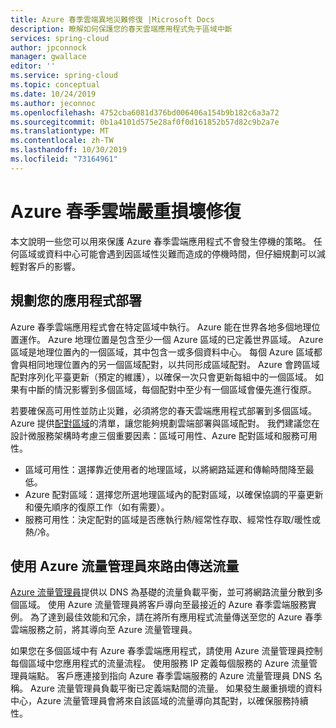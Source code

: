 ```yaml
---
title: Azure 春季雲端異地災難修復 |Microsoft Docs
description: 瞭解如何保護您的春天雲端應用程式免于區域中斷
services: spring-cloud
author: jpconnock
manager: gwallace
editor: ''
ms.service: spring-cloud
ms.topic: conceptual
ms.date: 10/24/2019
ms.author: jeconnoc
ms.openlocfilehash: 4752cba6081d376bd006406a154b9b182c6a3a72
ms.sourcegitcommit: 0b1a4101d575e28af0f0d161852b57d82c9b2a7e
ms.translationtype: MT
ms.contentlocale: zh-TW
ms.lasthandoff: 10/30/2019
ms.locfileid: "73164961"
---
```

# <a name="azure-spring-cloud-disaster-recovery"></a>Azure 春季雲端嚴重損壞修復

本文說明一些您可以用來保護 Azure 春季雲端應用程式不會發生停機的策略。  任何區域或資料中心可能會遇到因區域性災難而造成的停機時間，但仔細規劃可以減輕對客戶的影響。

## <a name="plan-your-application-deployment"></a>規劃您的應用程式部署

Azure 春季雲端應用程式會在特定區域中執行。  Azure 能在世界各地多個地理位置運作。 Azure 地理位置是包含至少一個 Azure 區域的已定義世界區域。 Azure 區域是地理位置內的一個區域，其中包含一或多個資料中心。  每個 Azure 區域都會與相同地理位置內的另一個區域配對，以共同形成區域配對。 Azure 會跨區域配對序列化平臺更新（預定的維護），以確保一次只會更新每組中的一個區域。 如果有中斷的情況影響到多個區域，每個配對中至少有一個區域會優先進行復原。

若要確保高可用性並防止災難，必須將您的春天雲端應用程式部署到多個區域。  Azure 提供[配對區域](../best-practices-availability-paired-regions.md)的清單，讓您能夠規劃雲端部署與區域配對。  我們建議您在設計微服務架構時考慮三個重要因素：區域可用性、Azure 配對區域和服務可用性。

*  區域可用性：選擇靠近使用者的地理區域，以將網路延遲和傳輸時間降至最低。
*  Azure 配對區域：選擇您所選地理區域內的配對區域，以確保協調的平臺更新和優先順序的復原工作（如有需要）。
*  服務可用性：決定配對的區域是否應執行熱/經常性存取、經常性存取/暖性或熱/冷。

## <a name="use-azure-traffic-manager-to-route-traffic"></a>使用 Azure 流量管理員來路由傳送流量

[Azure 流量管理員](../traffic-manager/traffic-manager-overview.md)提供以 DNS 為基礎的流量負載平衡，並可將網路流量分散到多個區域。  使用 Azure 流量管理員將客戶導向至最接近的 Azure 春季雲端服務實例。  為了達到最佳效能和冗余，請在將所有應用程式流量傳送至您的 Azure 春季雲端服務之前，將其導向至 Azure 流量管理員。

如果您在多個區域中有 Azure 春季雲端應用程式，請使用 Azure 流量管理員控制每個區域中您應用程式的流量流程。  使用服務 IP 定義每個服務的 Azure 流量管理員端點。 客戶應連接到指向 Azure 春季雲端服務的 Azure 流量管理員 DNS 名稱。  Azure 流量管理員負載平衡已定義端點間的流量。  如果發生嚴重損壞的資料中心，Azure 流量管理員會將來自該區域的流量導向其配對，以確保服務持續性。
